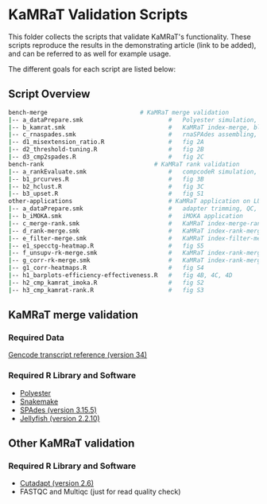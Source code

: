 # KaMRaT Validation Scripts

This folder collects the scripts that validate KaMRaT's functionality. These scripts reproduce the results in the demonstrating article (link to be added), and can be referred to as well for example usage.

The different goals for each script are listed below:

## Script Overview

```bash
bench-merge		                     # KaMRaT merge validation
|-- a_dataPrepare.smk                        #   Polyester simulation, k-mer count table preparation
|-- b_kamrat.smk                             #   KaMRaT index-merge, blastn on KaMRaT contigs
|-- c_rnaspades.smk                          #   rnaSPAdes assembling, blastn on rnaSPAdes contigs
|-- d1_misextension_ratio.R                  #   fig 2A
|-- d2_threshold-tuning.R                    #   fig 2B
|-- d3_cmp2spades.R                          #   fig 2C
bench-rank	                             # KaMRaT rank validation
|-- a_rankEvaluate.smk                       #   compcodeR simulation, KaMRaT index-rank
|-- b1_prcurves.R                            #   fig 3B
|-- b2_hclust.R                              #   fig 3C
|-- b3_upset.R                               #   fig S1
other-applications                           # KaMRaT application on LUADseo and PRADtcga datasets
|-- a_dataPrepare.smk                        #   adapter trimming, QC, and k-mer table preparation
|-- b_iMOKA.smk                              #   iMOKA application
|-- c_merge-rank.smk                         #   KaMRaT index-merge-rank (supervised)
|-- d_rank-merge.smk                         #   KaMRaT index-rank-merge (supervised)
|-- e_filter-merge.smk                       #   KaMRaT index-filter-merge
|-- e1_specctg-heatmap.R                     #   fig S5
|-- f_unsupv-rk-merge.smk                    #   KaMRaT index-rank-merge (unsupervised)
|-- g_corr-rk-merge.smk                      #   KaMRaT index-rank-merge (correlated features)
|-- g1_corr-heatmaps.R                       #   fig S4
|-- h1_barplots-efficiency-effectiveness.R   #   fig 4B, 4C, 4D
|-- h2_cmp_kamrat_imoka.R                    #   fig S2
|-- h3_cmp_kamrat-rank.R                     #   fig S3
```

## KaMRaT merge validation
### Required Data
[Gencode transcript reference (version 34)](https://ftp.ebi.ac.uk/pub/databases/gencode/Gencode_human/release_34/gencode.v34.transcripts.fa.gz)

### Required R Library and Software
- [Polyester](https://bioconductor.org/packages/release/bioc/html/polyester.html)
- [Snakemake](https://snakemake.readthedocs.io/en/stable/index.html)
- [SPAdes (version 3.15.5)](https://cab.spbu.ru/files/release3.15.5/manual.html)
- [Jellyfish (version 2.2.10)](https://github.com/gmarcais/Jellyfish)

## Other KaMRaT validation
### Required R Library and Software
- [Cutadapt (version 2.6)](https://cutadapt.readthedocs.io/en/v2.6/installation.html)
- FASTQC and Multiqc (just for read quality check)

